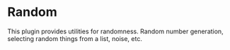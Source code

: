 # Random

This plugin provides utilities for randomness. Random number generation,
selecting random things from a list, noise, etc.
